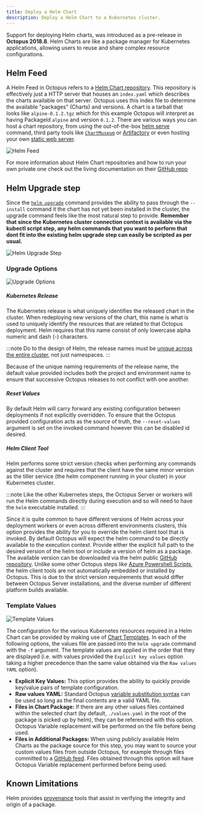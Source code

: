 ```yaml
---
title: Deploy a Helm Chart
description: Deploy a Helm Chart to a Kubernetes cluster.
---
```


Support for deploying Helm charts, was introduced as a pre-release in **Octopus 2018.8**. Helm Charts are like a package manager for Kubernetes applications, allowing users to reuse and share complex resource configurations.

## Helm Feed
A Helm Feed in Octopus refers to a [Helm Chart repository](https://github.com/helm/helm/blob/master/docs/chart_repository.md). This repository is effectively just a HTTP server that houses an `index.yaml` which describes the charts available on that server. Octopus uses this index file to determine the available "packages" (Charts) and versions. A chart is a tarball that looks like `alpine-0.1.2.tgz` which for this example Octopus will interpret as having PackageId `alpine` and version `0.1.2`. There are various ways you can host a chart repository, from using the out-of-the-box [helm serve](https://github.com/helm/helm/blob/master/docs/helm/helm_serve.md) command, third party tools like [`ChartMuseum`](https://github.com/chartmuseum/chartmuseum) or [Artifactory](https://www.jfrog.com/confluence/display/RTF/Helm+Chart+Repositories) or even hosting your own [static web server](https://github.com/helm/helm/blob/master/docs/chart_repository.md#hosting-chart-repositories).

![Helm Feed](/helm-feed.png)

For more information about Helm Chart repositories and how to run your own private one check out the living documentation on their [GitHub repo](https://github.com/helm/helm/blob/master/docs/chart_repository.md)

## Helm Upgrade step
Since the [`helm upgrade`](https://docs.helm.sh/helm/#helm-upgrade) command provides the ability to pass through the `--install` command it the chart has not yet been installed in the cluster, the upgrade command feels like the most natural step to provide. **Remember that since the Kubernetes cluster connection context is available via the kubectl script step, any helm commands that you want to perform that dont fit into the existing helm upgrade step can easily be scripted as per usual.**

![Helm Upgrade Step](/step-card.png)

### Upgrade Options

![Upgrade Options](/upgrade-options.png)

##### Kubernetes Release
The Kubernetes release is what uniquely identifies the released chart in the cluster. When redeploying new versions of the chart, this name is what is used to uniquely identify the resources that are related to that Octopus deployment. Helm requires that this name consist of only lowercase alpha numeric and dash (-) characters.

:::note
Do to the design of Helm, the release names must be [unique across the entire cluster](https://github.com/helm/helm/issues/2060#issuecomment-287164881), not just namespaces.
:::

Because of the unique naming requirements of the release name, the default value provided includes both the project and environment name to ensure that successive Octopus releases to not conflict with one another.

##### Reset Values
By default Helm will carry forward any existing configuration between deployments if not explicitly overridden. To ensure that the Octopus provided configuration acts as the source of truth, the `--reset-values` argument is set on the invoked command however this can be disabled id desired.

##### Helm Client Tool
Helm performs some strict version checks when performing any commands against the cluster and requires that the client have the same minor version as the tiller service (the helm component running in your cluster) in your Kubernetes cluster. 

:::note
Like the other Kubernetes steps, the Octopus Server or workers will run the Helm commands directly during execution and so will need to have the `helm` executable installed.
:::

Since it is quite common to have different versions of Helm across your deployment workers or even across different environments clusters, this option provides the ability for you to override the helm client tool that is invoked. By default Octopus will expect the helm command to be directly available to the execution context. Provide either the explicit full path to the desired version of the helm tool or include a version of helm as a package. The available version can be downloaded via the helm public [GitHub repository](https://github.com/helm/helm/releases). Unlike some other Octopus steps like [Azure Powershell Scripts](/docs/deployment-examples/custom-scripts/azure-powershell-scripts.md), the helm client tools are not automatically embedded or installed by Octopus. This is due to the strict version requirements that would differ between Octopus Server installations, and the diverse number of different platform builds available.

### Template Values

![Template Values](/template-values.png)

The configuration for the various Kubernetes resources required in a Helm Chart can be provided by making use of [Chart Templates](https://docs.helm.sh/chart_template_guide/). In each of the following options, the values file are passed into the `helm upgrade` command with the `-f` argument. The template values are applied in the order that they are displayed (i.e. with values provided the `Explicit key values` option taking a higher precedence than the same value obtained via the `Raw values YAML` option).

- **Explicit Key Values:** This option provides the ability to quickly provide key/value pairs of template configuration.
- **Raw values YAML:**  Standard Octopus [variable substitution syntax](docs/deployment-process/variables/variable-substitution-syntax) can be used so long as the final contents are a valid YAML file.
- **Files in Chart Package:** If there are any other values files contained within the selected chart (by default, `./values.yaml` in the root of the package is picked up by helm), they can be referenced with this option. Octopus Variable replacement will be performed on the file before being used.
- **Files in Additional Packages:** When using publicly available Helm Charts as the package source for this step, you may want to source your custom values files from outside Octopus, for example through files committed to a [GitHub feed](/docs/packaging-applications/package-repositories/github-feeds.md). Files obtained through this option will have Octopus Variable replacement performed  before being used.

## Known Limitations
Helm provides [provenance](https://github.com/helm/helm/blob/master/docs/provenance.md) tools that assist in verifying the integrity and origin of a package. 
